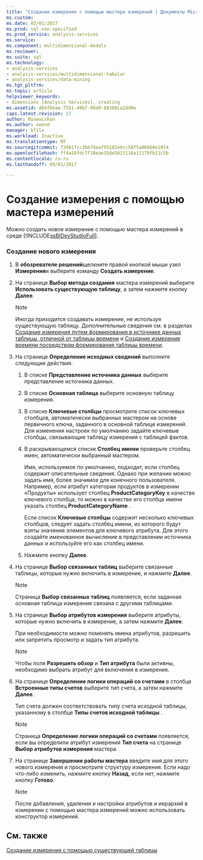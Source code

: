 ```yaml
---
title: "Создание измерения с помощью мастера измерений | Документы Microsoft"
ms.custom: 
ms.date: 03/01/2017
ms.prod: sql-non-specified
ms.prod_service: analysis-services
ms.service: 
ms.component: multidimensional-models
ms.reviewer: 
ms.suite: sql
ms.technology:
- analysis-services
- analysis-services/multidimensional-tabular
- analysis-services/data-mining
ms.tgt_pltfrm: 
ms.topic: article
helpviewer_keywords:
- dimensions [Analysis Services], creating
ms.assetid: d84f66ae-7551-49bf-99d0-88368ca2dd0e
caps.latest.revision: 17
author: Minewiskan
ms.author: owend
manager: kfile
ms.workload: Inactive
ms.translationtype: MT
ms.sourcegitcommit: f3481fcc2bb74eaf93182e6cc58f5a06666e10f4
ms.openlocfilehash: ff4a16fdc7f18eae35de5023116a11179fb11c5b
ms.contentlocale: ru-ru
ms.lasthandoff: 09/01/2017

---
```

# <a name="create-a-dimension-using-the-dimension-wizard"></a>Создание измерения с помощью мастера измерений
  Можно создать новое измерение с помощью мастера измерений в среде [!INCLUDE[ssBIDevStudioFull](../../includes/ssbidevstudiofull-md.md)].  
  
### <a name="to-create-a-new-dimension"></a>Создание нового измерения  
  
1.  В **обозревателе решений**щелкните правой кнопкой мыши узел **Измерения**и выберите команду **Создать измерение**.  
  
2.  На странице **Выбор метода создания** мастера измерений выберите **Использовать существующую таблицу**, а затем нажмите кнопку **Далее**.  
  
    > [!NOTE]  
    >  Иногда приходится создавать измерение, не используя существующую таблицу. Дополнительные сведения см. в разделах [Создание измерения путем формирования в источнике данных таблицы, отличной от таблицы времени](../../analysis-services/multidimensional-models/create-a-dimension-by-generating-a-non-time-table-in-the-data-source.md) и [Создание измерения времени посредством формирования таблицы времени](../../analysis-services/multidimensional-models/create-a-time-dimension-by-generating-a-time-table.md).  
  
3.  На странице **Определение исходных сведений** выполните следующие действия.  
  
    1.  В списке **Представление источника данных** выберите представление источника данных.  
  
    2.  В списке **Основная таблица** выберите основную таблицу измерения.  
  
    3.  В списке **Ключевые столбцы** просмотрите список ключевых столбцов, автоматически выбранных мастером на основе первичного ключа, заданного в основной таблице измерений. Для изменения настроек по умолчанию задайте ключевые столбцы, связывающие таблицу измерения с таблицей фактов.  
  
    4.  В раскрывающемся списке **Столбец имени** проверьте столбец имен, автоматически выбранный мастером.  
  
         Имя, используемое по умолчанию, подходит, если столбец содержит описательные сведения. Однако при желании можно задать имя, более значимое для конечного пользователя. Например, если атрибут категории продуктов в измерении «Продукты» использует столбец **ProductCategoryKey** в качестве ключевого столбца, то можно в качестве его столбца имени указать столбец **ProductCategoryName** .  
  
         Если список **Ключевые столбцы** содержит несколько ключевых столбцов, следует задать столбец имени, из которого будут взяты значения элементов для ключевого атрибута. Для этого создайте именованное вычисление в представлении источника данных и используйте его как столбец имени.  
  
    5.  Нажмите кнопку **Далее**.  
  
4.  На странице **Выбор связанных таблиц** выберите связанные таблицы, которые нужно включить в измерение, и нажмите **Далее**.  
  
    > [!NOTE]  
    >  Страница **Выбор связанных таблиц** появляется, если заданная основная таблица измерения связана с другими таблицами.  
  
5.  На странице **Выбор атрибутов измерения** выберите атрибуты, которые нужно включить в измерение, а затем нажмите **Далее**.  
  
     При необходимости можно поменять имена атрибутов, разрешить или запретить просмотр и задать тип атрибута.  
  
    > [!NOTE]  
    >  Чтобы поля **Разрешить обзор** и **Тип атрибута** были активны, необходимо выбрать атрибут для включения в измерение.  
  
6.  На странице **Определение логики операций со счетами** в столбце **Встроенные типы счетов** выберите тип счета, а затем нажмите **Далее**.  
  
     Тип счета должен соответствовать типу счета исходной таблицы, указанному в столбце **Типы счетов исходной таблицы** .  
  
    > [!NOTE]  
    >  Страница **Определение логики операций со счетами** появляется, если вы определили атрибут измерения **Тип счета** на странице **Выбор атрибутов измерения** мастера.  
  
7.  На странице **Завершение работы мастера** введите имя для этого нового измерения и просмотрите структуру измерения. Если надо что-либо изменить, нажмите кнопку **Назад**, если нет, нажмите кнопку **Готово**.  
  
    > [!NOTE]  
    >  После добавления, удаления и настройки атрибутов и иерархий в измерении с помощью мастера измерений можно использовать конструктор измерений.  
  
## <a name="see-also"></a>См. также  
 [Создание измерения с помощью существующей таблицы](../../analysis-services/multidimensional-models/create-a-dimension-by-using-an-existing-table.md)  
  
  

